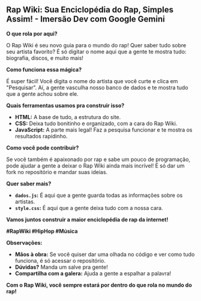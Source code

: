 ## Rap Wiki: Sua Enciclopédia do Rap, Simples Assim! - Imersão Dev com Google Gemini

**O que rola por aqui?**

O Rap Wiki é seu novo guia para o mundo do rap! Quer saber tudo sobre seu artista favorito? É só digitar o nome aqui que a gente te mostra tudo: biografia, discos, e muito mais! 

**Como funciona essa mágica?**

É super fácil! Você digita o nome do artista que você curte e clica em "Pesquisar". Aí, a gente vasculha nosso banco de dados e te mostra tudo que a gente achou sobre ele. 

**Quais ferramentas usamos pra construir isso?**

* **HTML:** A base de tudo, a estrutura do site.
* **CSS:** Deixa tudo bonitinho e organizado, com a cara do Rap Wiki.
* **JavaScript:** A parte mais legal! Faz a pesquisa funcionar e te mostra os resultados rapidinho.

**Como você pode contribuir?**

Se você também é apaixonado por rap e sabe um pouco de programação, pode ajudar a gente a deixar o Rap Wiki ainda mais incrível! É só dar um fork no repositório e mandar suas ideias.

**Quer saber mais?**

* **`dados.js`:** É aqui que a gente guarda todas as informações sobre os artistas.
* **`style.css`:** É aqui que a gente deixa tudo com a nossa cara.

**Vamos juntos construir a maior enciclopédia de rap da internet!**

**#RapWiki #HipHop #Música**

**Observações:**

* **Mãos à obra:** Se você quiser dar uma olhada no código e ver como tudo funciona, é só acessar o repositório.
* **Dúvidas?** Manda um salve pra gente! 
* **Compartilha com a galera:** Ajuda a gente a espalhar a palavra!

**Com o Rap Wiki, você sempre estará por dentro do que rola no mundo do rap!** 

